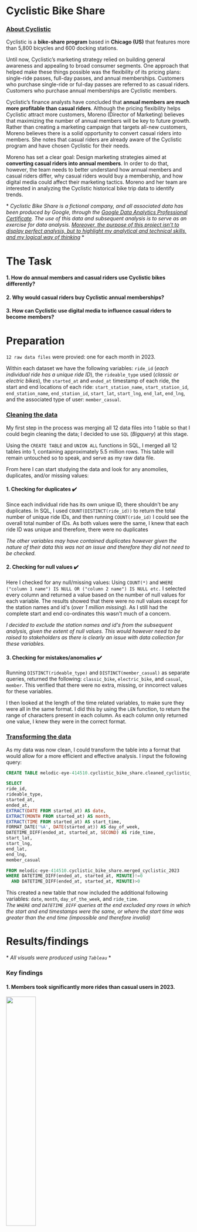 # Cyclistic Bike Share
### <ins>About Cyclistic</ins>

Cyclistic is a **bike-share program** based in **Chicago (US)** that features more than 5,800 bicycles and 600 docking stations. 

Until now, Cyclistic’s marketing strategy relied on building general awareness and appealing to broad consumer segments. One approach that helped make these things possible was the flexibility of its pricing plans: single-ride passes, full-day passes, and annual memberships. Customers who purchase single-ride or ful-day passes are referred to as casual riders. Customers who purchase annual memberships are Cyclistic members. 

Cyclistic’s finance analysts have concluded that **annual members are much more profitable than casual riders**. Although the pricing flexibility helps Cyclistic attract more customers, Moreno (Director of Marketing) believes that maximizing the number of annual members will be key to future growth. Rather than creating a marketing campaign that targets all-new customers, Moreno believes there is a solid opportunity to convert casual riders into members. She notes that casual riders are already aware of the Cyclistic program and have chosen Cyclistic for their needs. 

Moreno has set a clear goal: Design marketing strategies aimed at **converting casual riders into annual members**. In order to do that, however, the team needs to better understand how annual members and casual riders differ, why casual riders would buy a membership, and how digital media could affect their marketing tactics. Moreno and her team are interested in analyzing the Cyclistic historical bike trip data to identify trends.

\* *Cyclistic Bike Share is a fictional company, and all associated data has been produced by Google, through the [Google Data Analytics Professional Certificate](https://www.coursera.org/professional-certificates/google-data-analytics). The use of this data and subsequent analysis is to serve as an exercise for data analysis. <ins>Moreover, the purpose of this project isn't to display perfect analysis, but to highlight my analytical and technical skills, and my logical way of thinking</ins>* \* 

# The Task 
#### 1. How do annual members and casual riders use Cyclistic bikes differently?
#### 2. Why would casual riders buy Cyclistic annual memberships?
#### 3. How can Cyclistic use digital media to influence casual riders to become members?

# Preparation
`12 raw data files` were provied: one for each month in 2023. 

Within each dataset we have the following variables: `ride_id` (*each individual ride has a unique ride ID*), the `rideable_type` used (*classic or electric bikes*), the `started_at` and `ended_at` timestamp of each ride, the start and end locations of each ride: `start_station_name`, `start_station_id`, `end_station_name`, `end_station_id`, `start_lat`, `start_lng`, `end_lat`, `end_lng`, and the associated type of user: `member_casual`.

### <ins>Cleaning the data</ins>

My first step in the process was merging all 12 data files into 1 table so that I could begin cleaning the data; I decided to use `SQL` (*Bigquery*) at this stage. 

Using the `CREATE TABLE` and `UNION ALL` functions in SQL, I merged all 12 tables into 1, containing approximately 5.5 million rows. This table will remain untouched so to speak, and serve as my raw data file.

From here I can start studying the data and look for any anomolies, duplicates, and/or missing values:
#### 1. Checking for duplicates :heavy_check_mark:
Since each individual ride has its own unique ID, there shouldn't be any duplicates. In SQL, I used `COUNT(DISTINCT(ride_id))` to return the total number of unique ride IDs, and then running `COUNT(ride_id)` I could see the overall total number of IDs. As both values were the same, I knew that each ride ID was unique and therefore, there were no duplicates 

*The other variables may have contained duplicates however given the nature of their data this was not an issue and therefore they did not need to be checked.*

#### 2. Checking for null values :heavy_check_mark:
Here I checked for any null/missing values: Using `COUNT(*)` and `WHERE ("column 1 name") IS NULL OR ("column 2 name") IS NULL etc.` I selected every column and returned a value based on the number of null values for each variable. The results showed that there were no null values except for the station names and id's (*over 1 million missing*). As I still had the complete start and end co-ordinates this wasn't much of a concern. 

*I decided to exclude the station names and id's from the subsequent analysis, given the extent of null values. This would however need to be raised to stakeholders as there is clearly an issue with data collection for these variables.*

#### 3. Checking for mistakes/anomalies :heavy_check_mark:
Running `DISTINCT(rideable_type)` and `DISTINCT(member_casual)` as separate queries, returned the following: `classic_bike`, `electric_bike`, and `casual`, `member`. This verified that there were no extra, missing, or inncorrect values for these variables.

I then looked at the length of the time related variables, to make sure they were all in the same format. I did this by using the `LEN` function, to return the range of characters present in each column. As each column only returned one value, I knew they were in the correct format. 

### <ins>Transforming the data</ins>
As my data was now clean, I could transform the table into a format that would allow for a more efficient and effective analysis. I input the following query:

```sql
CREATE TABLE melodic-eye-414510.cyclistic_bike_share.cleaned_cyclistic_2023 AS

SELECT 
ride_id,
rideable_type,
started_at,
ended_at,
EXTRACT(DATE FROM started_at) AS date, 
EXTRACT(MONTH FROM started_at) AS month,
EXTRACT(TIME FROM started_at) AS start_time,
FORMAT_DATE('%A', DATE(started_at)) AS day_of_week, 
DATETIME_DIFF(ended_at, started_at, SECOND) AS ride_time,
start_lat, 
start_lng,
end_lat,
end_lng,
member_casual 

FROM melodic-eye-414510.cyclistic_bike_share.merged_cyclistic_2023
WHERE DATETIME_DIFF(ended_at, started_at, MINUTE)!=0 
  AND DATETIME_DIFF(ended_at, started_at, MINUTE)>0
```

This created a new table that now included the additional following variables: `date`, `month`, `day_of_the_week`, and `ride_time`. <br />
*The `WHERE` and `DATETIME_DIFF` queries at the end excluded any rows in which the start and end timestamps were the same, or where the start time was greater than the end time (impossible and therefore invalid)*

# Results/findings
\* *All visuals were produced using `Tableau`* \*
### Key findings
#### 1. Members took significantly more rides than casual users in 2023. <br />
<img src="https://github.com/JakeWillMoran/Cyclistic_Bike_Share/assets/161477623/b1ec4285-b43d-4a39-b52b-a8a13c3b24c7" width=40% height=40%> <br />

#### 2. The total number of rides for members peaked in August whereas the total number of rides for casual riders peaked in July. <br />
![Monthly number of rides in 2023 ](https://github.com/JakeWillMoran/Cyclistic_Bike_Share/assets/161477623/9c276ae9-c762-48f3-9c44-c14b11a15a26) <br />

#### 3. The total number of rides for members was higher throughout the working week whereas the total number of rides for casual riders was higher on the weekend <br />
![Number of rides per day of the week in 2023](https://github.com/JakeWillMoran/Cyclistic_Bike_Share/assets/161477623/03d3e354-e5eb-400c-8c5f-1c7209b10df6)

#### 4. Casual riders number of rides steadily rose from 5am to 5pm whereas members number of rides had peaks at 8am and 8pm <br />
![Hourly number of rides in 2023](https://github.com/JakeWillMoran/Cyclistic_Bike_Share/assets/161477623/819e2c85-f084-49f9-996e-56aaa402c5af)

#### 5. On average, casual riders had significantly longer ride times compared to members <br />
<img src= "https://github.com/JakeWillMoran/Cyclistic_Bike_Share/assets/161477623/6ff7779e-fec8-4fa3-8d76-9b9132f99667)" width=40% height=40%> <br />

#### 6. Whereas members average ride time stayed relatively consistent throughout the year, rising slightly into the summer months; casual riders had a drop in March and a steeper incline into the summer months <br />
![Monthly average ride time in 2023 ](https://github.com/JakeWillMoran/Cyclistic_Bike_Share/assets/161477623/51e970ad-7423-4ae7-9fe4-9c050265845c)

#### 7. Casual riders relatively had a greater average ride time on the weekend
![Average ride time per day fo the week in 2023 ](https://github.com/JakeWillMoran/Cyclistic_Bike_Share/assets/161477623/81643d10-b0fb-4b1a-a958-ccafcccb90d3)

#### 8. There was no clear trend with average ride time per hour of the day. Casual rider data appears anomolous. 
![Hourly average ride time in 2023 ](https://github.com/JakeWillMoran/Cyclistic_Bike_Share/assets/161477623/7a0e938a-9f87-41f7-8ffa-e317f4f1fa90)



